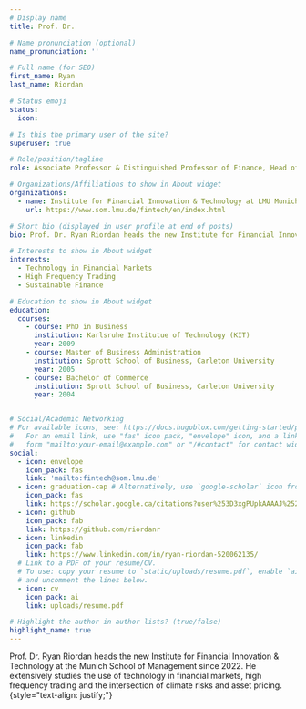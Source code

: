 ```yaml
---
# Display name
title: Prof. Dr.

# Name pronunciation (optional)
name_pronunciation: ''

# Full name (for SEO)
first_name: Ryan
last_name: Riordan

# Status emoji
status:
  icon: 

# Is this the primary user of the site?
superuser: true

# Role/position/tagline
role: Associate Professor & Distinguished Professor of Finance, Head of Institute for Financial Innovation & Technology

# Organizations/Affiliations to show in About widget
organizations:
  - name: Institute for Financial Innovation & Technology at LMU Munich
    url: https://www.som.lmu.de/fintech/en/index.html

# Short bio (displayed in user profile at end of posts)
bio: Prof. Dr. Ryan Riordan heads the new Institute for Financial Innovation & Technology at the Munich School of Management since 2022. He extensively studies the use of technology in financial markets, high frequency trading and the intersection of climate risks and asset pricing.

# Interests to show in About widget
interests:
  - Technology in Financial Markets
  - High Frequency Trading
  - Sustainable Finance

# Education to show in About widget
education:
  courses:
    - course: PhD in Business
      institution: Karlsruhe Institutue of Technology (KIT)
      year: 2009
    - course: Master of Business Administration
      institution: Sprott School of Business, Carleton University
      year: 2005
    - course: Bachelor of Commerce
      institution: Sprott School of Business, Carleton University
      year: 2004


# Social/Academic Networking
# For available icons, see: https://docs.hugoblox.com/getting-started/page-builder/#icons
#   For an email link, use "fas" icon pack, "envelope" icon, and a link in the
#   form "mailto:your-email@example.com" or "/#contact" for contact widget.
social:
  - icon: envelope
    icon_pack: fas
    link: 'mailto:fintech@som.lmu.de'
  - icon: graduation-cap # Alternatively, use `google-scholar` icon from `ai` icon pack
    icon_pack: fas
    link: https://scholar.google.ca/citations?user%253D3xgPUpkAAAAJ%2526hl%253Den
  - icon: github
    icon_pack: fab
    link: https://github.com/riordanr
  - icon: linkedin
    icon_pack: fab
    link: https://www.linkedin.com/in/ryan-riordan-520062135/
  # Link to a PDF of your resume/CV.
  # To use: copy your resume to `static/uploads/resume.pdf`, enable `ai` icons in `params.yaml`,
  # and uncomment the lines below.
  - icon: cv
    icon_pack: ai
    link: uploads/resume.pdf

# Highlight the author in author lists? (true/false)
highlight_name: true
---
```


Prof. Dr. Ryan Riordan heads the new Institute for Financial Innovation & Technology at the Munich School of Management since 2022. He extensively studies the use of technology in financial markets, high frequency trading and the intersection of climate risks and asset pricing.
{style="text-align: justify;"}
